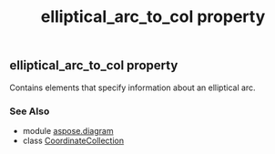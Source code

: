 ﻿---
title: elliptical_arc_to_col property
second_title: Aspose.Diagram for Python via .NET API References
description: 
type: docs
weight: 100
url: /python-net/aspose.diagram/coordinatecollection/elliptical_arc_to_col/
is_root: false
---

## elliptical_arc_to_col property


Contains elements that specify information about an elliptical arc.

### See Also
* module [aspose.diagram](../../)
* class [CoordinateCollection](/diagram/python-net/aspose.diagram/coordinatecollection)
